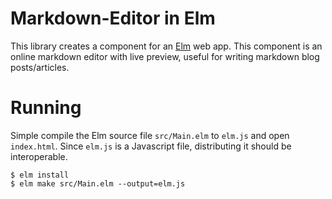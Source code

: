 # Markdown-Editor in Elm

This library creates a component for an [Elm](http://elm-lang.org) web
app. This component is an online markdown editor with live preview, useful for
writing markdown blog posts/articles. 


# Running

Simple compile the Elm source file `src/Main.elm` to `elm.js` and open
`index.html`. Since `elm.js` is a Javascript file, distributing it should be
interoperable.

    $ elm install 
    $ elm make src/Main.elm --output=elm.js

